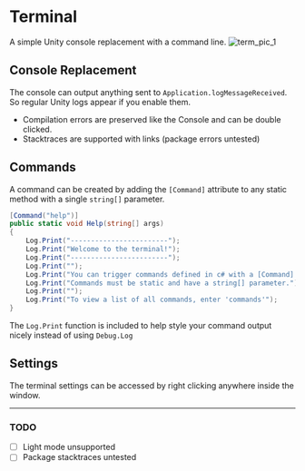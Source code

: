 # Terminal
A simple Unity console replacement with a command line.
![term_pic_1](https://github.com/user-attachments/assets/1ebccf07-ac77-4f92-8e0b-8fe479ed697d)

## Console Replacement
The console can output anything sent to `Application.logMessageReceived`. So regular Unity logs appear if you enable them.
- Compilation errors are preserved like the Console and can be double clicked.
- Stacktraces are supported with links (package errors untested)

## Commands
A command can be created by adding the `[Command]` attribute to any static method with a single `string[]` parameter.
```csharp
[Command("help")]
public static void Help(string[] args)
{
    Log.Print("------------------------");
    Log.Print("Welcome to the terminal!");
    Log.Print("------------------------");
    Log.Print("");
    Log.Print("You can trigger commands defined in c# with a [Command] attribute.");
    Log.Print("Commands must be static and have a string[] parameter.");
    Log.Print("");
    Log.Print("To view a list of all commands, enter 'commands'");
}
```

The `Log.Print` function is included to help style your command output nicely instead of using `Debug.Log`

## Settings
The terminal settings can be accessed by right clicking anywhere inside the window.

---

### TODO
- [ ] Light mode unsupported
- [ ] Package stacktraces untested
